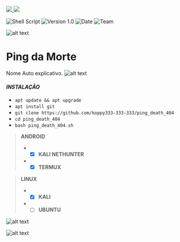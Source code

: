 
<a href="https://www.instagram.com/koppyyy_" alt="Instagram" target="_blank">
<img src="https://img.shields.io/badge/-Instagram-DF0174?style=for-the-badge&labelColor=DF0174&logo=instagram&logoColor=white&link=https://www.instagram.com/koppyyy_">
<a href="https://wa.me/554991884706" alt="WhatsApp" target="_blank">
<img src="https://img.shields.io/badge/WhatsApp-25D366?style=for-the-badge&logo=whatsapp&logoColor=white&link=https://wa.me/554792433327">
</a>

![Shell Script](https://img.shields.io/badge/shell_script-%23121011.svg?style=for-the-badge&logo=gnu-bash&logoColor=white)
![[Version 1.0](https://github.com/koppy333-333-333)](http://img.shields.io/badge/version-v1.0-red.svg)
![[Date](https://github.com/koppy333-333-333)](http://img.shields.io/badge/date-10/06/2022-red.svg)
![[Team](https://github.com/koppy333-333-333)](http://img.shields.io/badge/Team-404-red.svg)

![alt text](https://i.imgur.com/BAAdzBt.gif)

# Ping da Morte
Nome Auto explicativo.
![alt text](https://i.imgur.com/QQlhhyI.jpg)


#### *INSTALAÇÃO*  
 - `apt update && apt upgrade`
 - `apt install git`
 - `git clone https://github.com/koppy333-333-333/ping_death_404`
 - `cd ping_death_404`
 - `bash ping_death_404.sh`  

> **ANDROID**
> - - [x] **KALI NETHUNTER**
> - - [x] **TERMUX**  

> **LINUX**
> - - [x] **KALI**
> - - [ ] **UBUNTU**

![alt text](https://i.imgur.com/hf6rG8P.png)

![alt text](https://i.imgur.com/BAAdzBt.gif)

